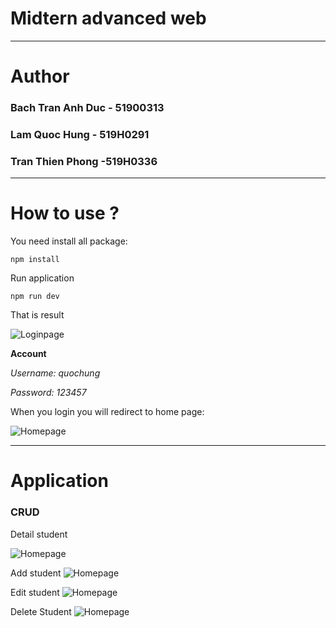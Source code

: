 # Midtern advanced web

---

# Author

### Bach Tran Anh Duc - 51900313

### Lam Quoc Hung - 519H0291

### Tran Thien Phong -519H0336

---

# How to use ?

You need install all package:

```
npm install
```

Run application

```
npm run dev
```

That is result

![Loginpage](https://res.cloudinary.com/dvhgjxfum/image/upload/v1668614111/login-repo/electronjs/1_r6wmog.png)

**Account**

_Username: quochung_

_Password: 123457_

When you login you will redirect to home page:

![Homepage](https://res.cloudinary.com/dvhgjxfum/image/upload/v1668614208/login-repo/electronjs/2_jrwmui.png)

---

# Application

### CRUD

Detail student

![Homepage](https://res.cloudinary.com/dvhgjxfum/image/upload/v1668614445/login-repo/electronjs/4_d6xwen.png)

Add student
![Homepage](https://res.cloudinary.com/dvhgjxfum/image/upload/v1668614445/login-repo/electronjs/5_c9wdms.png)

Edit student
![Homepage](https://res.cloudinary.com/dvhgjxfum/image/upload/v1668614445/login-repo/electronjs/3_bnntra.png)

Delete Student
![Homepage](https://res.cloudinary.com/dvhgjxfum/image/upload/v1668614445/login-repo/electronjs/6_tg4qcb.png)
